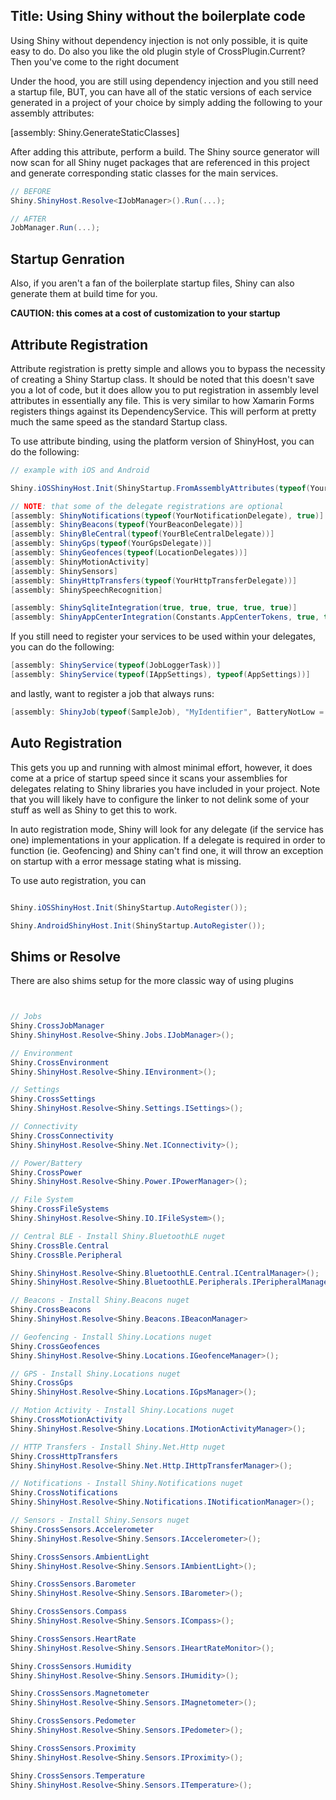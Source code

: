 Title: Using Shiny without the boilerplate code
---


Using Shiny without dependency injection is not only possible, it is quite easy to do.  Do also you like the old plugin style of CrossPlugin.Current?  Then you've come to the right document

Under the hood, you are still using dependency injection and you still need a startup file, BUT, you can have all of the static versions of each service generated in a project of your choice by simply adding the following to your assembly attributes:

[assembly: Shiny.GenerateStaticClasses]


After adding this attribute, perform a build.  The Shiny source generator will now scan for all Shiny nuget packages that are referenced in this project and generate corresponding static classes for the main services.  

```csharp
// BEFORE
Shiny.ShinyHost.Resolve<IJobManager>().Run(...);

// AFTER
JobManager.Run(...);
```


## Startup Genration
Also, if you aren't a fan of the boilerplate startup files, Shiny can also generate them at build time for you. 

**CAUTION: this comes at a cost of customization to your startup**



## Attribute Registration 

Attribute registration is pretty simple and allows you to bypass the necessity of creating a Shiny Startup class.  It should be noted that this doesn't save you a lot of code, but it does allow you to put registration in assembly level attributes in essentially any file.  This is very similar to how Xamarin Forms registers things against its DependencyService.
This will perform at pretty much the same speed as the standard Startup class.

To use attribute binding, using the platform version of ShinyHost, you can do the following:

```csharp
// example with iOS and Android

Shiny.iOSShinyHost.Init(ShinyStartup.FromAssemblyAttributes(typeof(YourXamFormsApp).Assembly));
```


```csharp
// NOTE: that some of the delegate registrations are optional
[assembly: ShinyNotifications(typeof(YourNotificationDelegate), true)]
[assembly: ShinyBeacons(typeof(YourBeaconDelegate))]
[assembly: ShinyBleCentral(typeof(YourBleCentralDelegate))]
[assembly: ShinyGps(typeof(YourGpsDelegate))]
[assembly: ShinyGeofences(typeof(LocationDelegates))]
[assembly: ShinyMotionActivity]
[assembly: ShinySensors]
[assembly: ShinyHttpTransfers(typeof(YourHttpTransferDelegate))]
[assembly: ShinySpeechRecognition]

[assembly: ShinySqliteIntegration(true, true, true, true, true)]
[assembly: ShinyAppCenterIntegration(Constants.AppCenterTokens, true, true)]
```

If you still need to register your services to be used within your delegates, you can do the following:

```csharp
[assembly: ShinyService(typeof(JobLoggerTask))]
[assembly: ShinyService(typeof(IAppSettings), typeof(AppSettings))]
```

and lastly, want to register a job that always runs:

```csharp
[assembly: ShinyJob(typeof(SampleJob), "MyIdentifier", BatteryNotLow = true, DeviceCharging = false, RequiredInternetAccess = Shiny.Jobs.InternetAccess.Any)]
```



## Auto Registration

This gets you up and running with almost minimal effort, however, it does come at a price of startup speed since it scans your assemblies for delegates relating to Shiny libraries you have included in your project.  Note that you will likely have to configure the linker to not delink some of your stuff as well as Shiny to get this to work.

In auto registration mode, Shiny will look for any delegate (if the service has one) implementations in your application.  If a delegate is required in order to function (ie. Geofencing) and Shiny can't find one, it will throw an exception on startup with a error message stating what is missing.

To use auto registration, you can 
```csharp

Shiny.iOSShinyHost.Init(ShinyStartup.AutoRegister());

Shiny.AndroidShinyHost.Init(ShinyStartup.AutoRegister());
```

## Shims or Resolve

There are also shims setup for the more classic way of using plugins

```csharp


// Jobs
Shiny.CrossJobManager
Shiny.ShinyHost.Resolve<Shiny.Jobs.IJobManager>();

// Environment
Shiny.CrossEnvironment
Shiny.ShinyHost.Resolve<Shiny.IEnvironment>();

// Settings
Shiny.CrossSettings
Shiny.ShinyHost.Resolve<Shiny.Settings.ISettings>();

// Connectivity
Shiny.CrossConnectivity
Shiny.ShinyHost.Resolve<Shiny.Net.IConnectivity>();

// Power/Battery
Shiny.CrossPower
Shiny.ShinyHost.Resolve<Shiny.Power.IPowerManager>();

// File System
Shiny.CrossFileSystems
Shiny.ShinyHost.Resolve<Shiny.IO.IFileSystem>();

// Central BLE - Install Shiny.BluetoothLE nuget
Shiny.CrossBle.Central
Shiny.CrossBle.Peripheral

Shiny.ShinyHost.Resolve<Shiny.BluetoothLE.Central.ICentralManager>();
Shiny.ShinyHost.Resolve<Shiny.BluetoothLE.Peripherals.IPeripheralManager>();

// Beacons - Install Shiny.Beacons nuget
Shiny.CrossBeacons
Shiny.ShinyHost.Resolve<Shiny.Beacons.IBeaconManager>

// Geofencing - Install Shiny.Locations nuget
Shiny.CrossGeofences
Shiny.ShinyHost.Resolve<Shiny.Locations.IGeofenceManager>();

// GPS - Install Shiny.Locations nuget
Shiny.CrossGps
Shiny.ShinyHost.Resolve<Shiny.Locations.IGpsManager>();

// Motion Activity - Install Shiny.Locations nuget
Shiny.CrossMotionActivity
Shiny.ShinyHost.Resolve<Shiny.Locations.IMotionActivityManager>();

// HTTP Transfers - Install Shiny.Net.Http nuget
Shiny.CrossHttpTransfers
Shiny.ShinyHost.Resolve<Shiny.Net.Http.IHttpTransferManager>();

// Notifications - Install Shiny.Notifications nuget
Shiny.CrossNotifications
Shiny.ShinyHost.Resolve<Shiny.Notifications.INotificationManager>();

// Sensors - Install Shiny.Sensors nuget
Shiny.CrossSensors.Accelerometer
Shiny.ShinyHost.Resolve<Shiny.Sensors.IAccelerometer>();

Shiny.CrossSensors.AmbientLight
Shiny.ShinyHost.Resolve<Shiny.Sensors.IAmbientLight>();

Shiny.CrossSensors.Barometer
Shiny.ShinyHost.Resolve<Shiny.Sensors.IBarometer>();

Shiny.CrossSensors.Compass
Shiny.ShinyHost.Resolve<Shiny.Sensors.ICompass>();

Shiny.CrossSensors.HeartRate
Shiny.ShinyHost.Resolve<Shiny.Sensors.IHeartRateMonitor>();

Shiny.CrossSensors.Humidity
Shiny.ShinyHost.Resolve<Shiny.Sensors.IHumidity>();

Shiny.CrossSensors.Magnetometer
Shiny.ShinyHost.Resolve<Shiny.Sensors.IMagnetometer>();

Shiny.CrossSensors.Pedometer
Shiny.ShinyHost.Resolve<Shiny.Sensors.IPedometer>();

Shiny.CrossSensors.Proximity 
Shiny.ShinyHost.Resolve<Shiny.Sensors.IProximity>();

Shiny.CrossSensors.Temperature 
Shiny.ShinyHost.Resolve<Shiny.Sensors.ITemperature>();


```
